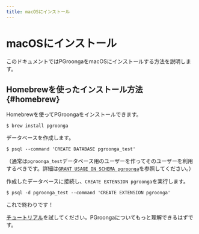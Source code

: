 ```yaml
---
title: macOSにインストール
---
```


# macOSにインストール

このドキュメントではPGroongaをmacOSにインストールする方法を説明します。

## Homebrewを使ったインストール方法 {#homebrew}

Homebrewを使ってPGroongaをインストールできます。

```console
$ brew install pgroonga
```

データベースを作成します。

```console
$ psql --command 'CREATE DATABASE pgroonga_test'
```

（通常は`pgroonga_test`データベース用のユーザーを作ってそのユーザーを利用するべきです。詳細は[`GRANT USAGE ON SCHEMA pgroonga`](../reference/grant-usage-on-schema-pgroonga.html)を参照してください。）

作成したデータベースに接続し、`CREATE EXTENSION pgroonga`を実行します。

```console
$ psql -d pgroonga_test --command 'CREATE EXTENSION pgroonga'
```

これで終わりです！

[チュートリアル](../tutorial/)を試してください。PGroongaについてもっと理解できるはずです。
